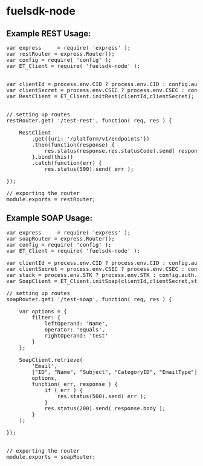 # fuelsdk-node

## Example REST Usage:

<pre>
var express     = require( 'express' );
var restRouter = express.Router();
var config = require( 'config' );
var ET_Client = require( 'fuelsdk-node' );


var clientId = process.env.CID ? process.env.CID : config.auth.clientId; 
var clientSecret = process.env.CSEC ? process.env.CSEC : config.auth.clientSecret;
var RestClient = ET_Client.initRest(clientId,clientSecret);


// setting up routes
restRouter.get( '/test-rest', function( req, res ) {

	RestClient
		.get({uri: '/platform/v1/endpoints'})
		.then(function(response) {
			res.status(response.res.statusCode).send( response.body );
		}.bind(this))
		.catch(function(err) {
			res.status(500).send( err ); 
	
});

// exporting the router
module.exports = restRouter;
</pre>

## Example SOAP Usage:

<pre>
var express     = require( 'express' );
var soapRouter = express.Router();
var config = require( 'config' );
var ET_Client = require( 'fuelsdk-node' );

var clientId = process.env.CID ? process.env.CID : config.auth.clientId; 
var clientSecret = process.env.CSEC ? process.env.CSEC : config.auth.clientSecret;
var stack = process.env.STK ? process.env.STK : config.auth.stack;
var SoapClient = ET_Client.initSoap(clientId,clientSecret,stack);

// setting up routes
soapRouter.get( '/test-soap', function( req, res ) {
	
	var options = {
		filter: {
			leftOperand: 'Name',
			operator: 'equals',
			rightOperand: 'test'
		}
	};

	SoapClient.retrieve(
		'Email',
		["ID", "Name", "Subject", "CategoryID", "EmailType"],
		options,
		function( err, response ) {
			if ( err ) {
				res.status(500).send( err );
			}
			res.status(200).send( response.body );
		}
	);	
	
});


// exporting the router
module.exports = soapRouter;
</pre>